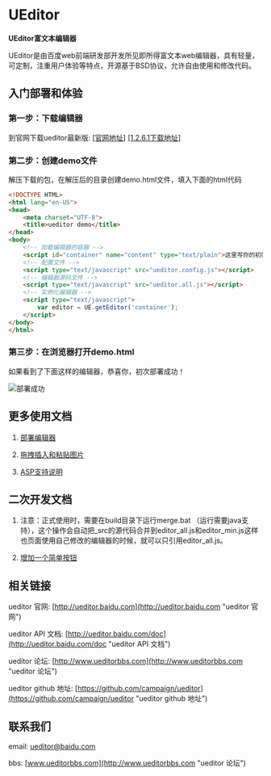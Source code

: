 UEditor
======

**UEditor富文本编辑器**

UEditor是由百度web前端研发部开发所见即所得富文本web编辑器，具有轻量，可定制，注重用户体验等特点，开源基于BSD协议，允许自由使用和修改代码。

## 入门部署和体验 ##

### 第一步：下载编辑器 ###

到官网下载ueditor最新版: [[官网地址]](http://ueditor.baidu.com/website/download.html#ueditor "官网地址") [[1.2.6.1下载地址]](http://ueditor.baidu.com/build/build_down.php?t=1_2_6_1-utf8-php "ueditor1.2.6.1下载地址")

### 第二步：创建demo文件 ###
解压下载的包，在解压后的目录创建demo.html文件，填入下面的html代码

```html
<!DOCTYPE HTML>
<html lang="en-US">
<head>
	<meta charset="UTF-8">
	<title>ueditor demo</title>
</head>
<body>
	<!-- 加载编辑器的容器 -->
	<script id="container" name="content" type="text/plain">这里写你的初始化内容</script>
	<!-- 配置文件 -->
	<script type="text/javascript" src="ueditor.config.js"></script>
	<!-- 编辑器源码文件 -->
	<script type="text/javascript" src="ueditor.all.js"></script>
	<!-- 实例化编辑器 -->
	<script type="text/javascript">
	    var editor = UE.getEditor('container');
	</script>
</body>
</html>
```

### 第三步：在浏览器打开demo.html ###

如果看到了下面这样的编辑器，恭喜你，初次部署成功！

![部署成功](http://www.ueditorbbs.com/data/attachment/forum/201311/01/180213cop7scr30s3p9wc0.png)

## 更多使用文档 ##

1. [部署编辑器](_doc/部署编辑器.md "部署编辑器")

2. [拖拽插入和粘贴图片](_doc/拖拽插入和粘贴图片.md "拖拽插入和粘贴图片")

3. [ASP支持说明](_doc/ASP支持说明.md "ASP支持说明")

## 二次开发文档 ##

1. 注意：正式使用时，需要在build目录下运行merge.bat （运行需要java支持），这个操作会自动把_src的源代码合并到editor_all.js和editor_min.js这样也页面使用自己修改的编辑器的时候，就可以只引用editor_all.js。

2. [增加一个简单按钮](_doc/增加一个简单按钮.md "增加一个简单按钮")

## 相关链接 ##

ueditor 官网: [http://ueditor.baidu.com](http://ueditor.baidu.com "ueditor 官网")

ueditor API 文档: [http://ueditor.baidu.com/doc](http://ueditor.baidu.com/doc "ueditor API 文档")

ueditor 论坛: [http://www.ueditorbbs.com](http://www.ueditorbbs.com "ueditor 论坛")

ueditor github 地址: [https://github.com/campaign/ueditor](https://github.com/campaign/ueditor "ueditor github 地址")

## 联系我们 ##

email: [ueditor@baidu.com](mailto://email:ueditor@baidu.com "发邮件给ueditor开发组")

bbs: [www.ueditorbbs.com](http://www.ueditorbbs.com "ueditor 论坛")

